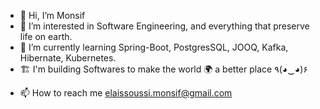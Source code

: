 - 👋 Hi, I’m Monsif
- 👀 I’m interested in Software Engineering, and everything that preserve life on earth.
- 🌱 I’m currently learning Spring-Boot, PostgresSQL, JOOQ, Kafka, Hibernate, Kubernetes.
- 🏗️ I'm building Softwares to make the world 🌍 a better place ٩(◕‿◕)۶
<!--  - 💞️ I’m looking to collaborate on ... -->
- 📫 How to reach me elaissoussi.monsif@gmail.com

<!---
elaissoussi/elaissoussi is a ✨ special ✨ repository because its `README.md` (this file) appears on your GitHub profile.
You can click the Preview link to take a look at your changes.
--->

